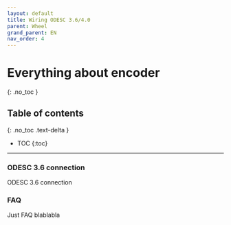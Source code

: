```yaml
---
layout: default
title: Wiring ODESC 3.6/4.0
parent: Wheel
grand_parent: EN
nav_order: 4
---
```


# Everything about encoder
{: .no_toc }

## Table of contents
{: .no_toc .text-delta }

- TOC
  {:toc}

---

### ODESC 3.6 connection
ODESC 3.6 connection

### FAQ
Just FAQ blablabla